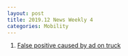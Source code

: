 ```yaml
---
layout: post
title: 2019.12 News Weekly 4
categories: Mobility
---
```


1. [False positive caused by ad on truck](https://www.reddit.com/r/SelfDrivingCars/comments/edsoz4/false_positive_caused_by_ad_on_truck/)